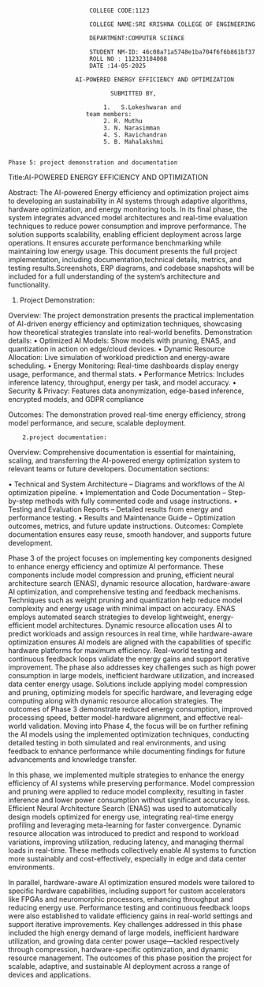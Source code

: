                            COLLEGE CODE:1123

                           COLLEGE NAME:SRI KRISHNA COLLEGE OF ENGINEERING

                           DEPARTMENT:COMPUTER SCIENCE

                           STUDENT NM-ID: 46c08a71a5748e1ba704f6f6b861bf37
                           ROLL NO : 112323104008
                           DATE :14-05-2025

                       AI-POWERED ENERGY EFFICIENCY AND OPTIMIZATION

                                 SUBMITTED BY,

                               1.	S.Lokeshwaran and 
                          team members:
                               2. R. Muthu
                               3. N. Narasimman
                               4. S. Ravichandran
                               5. B. Mahalakshmi


    Phase 5: project demonstration and documentation

Title:AI-POWERED ENERGY EFFICIENCY AND OPTIMIZATION

   Abstract:
 The AI-powered Energy efficiency and optimization project aims to developing an sustainability in AI systems through adaptive algorithms, hardware optimization, and energy monitoring tools. In its final phase, the system integrates advanced model architectures and real-time evaluation techniques to reduce power consumption and improve performance. The solution supports scalability, enabling efficient deployment across large operations. It ensures accurate performance benchmarking while maintaining low energy usage. This document presents the full project implementation, including documentation,technical details, metrics, and testing results.Screenshots, ERP diagrams, and codebase snapshots will be included for a full understanding of the system’s architecture and functionality. 

1.	Project Demonstration:

Overview:
The project demonstration presents the practical implementation of AI-driven energy efficiency and optimization techniques, showcasing how theoretical strategies translate into real-world benefits.
Demonstration details:
•	Optimized AI Models: Show models with pruning, ENAS, and quantization in action on edge/cloud devices.
•	Dynamic Resource Allocation: Live simulation of workload prediction and energy-aware scheduling.
•	Energy Monitoring: Real-time dashboards display energy usage, performance, and thermal stats.
•	Performance Metrics: Includes inference latency, throughput, energy per task, and model accuracy.
•	Security & Privacy: Features data anonymization, edge-based inference, encrypted models, and GDPR compliance

Outcomes:
The demonstration proved real-time energy efficiency, strong model performance, and secure, scalable deployment.

        2.project documentation:

Overview:
Comprehensive documentation is essential for maintaining, scaling, and transferring the AI-powered energy optimization system to relevant teams or future developers.
Documentation sections:

•	Technical and System Architecture – Diagrams and workflows of the AI optimization pipeline.
•	Implementation and Code Documentation – Step-by-step methods with fully commented code and usage instructions.
•	Testing and Evaluation Reports – Detailed results from energy and performance testing.
•	Results and Maintenance Guide – Optimization outcomes, metrics, and future update instructions.
Outcomes:
Complete documentation ensures easy reuse, smooth handover, and supports future development.


Phase 3 of the project focuses on implementing key components designed to enhance energy efficiency and optimize AI performance. These components include model compression and pruning, efficient neural architecture search (ENAS), dynamic resource allocation, hardware-aware AI optimization, and comprehensive testing and feedback mechanisms. Techniques such as weight pruning and quantization help reduce model complexity and energy usage with minimal impact on accuracy. ENAS employs automated search strategies to develop lightweight, energy-efficient model architectures. Dynamic resource allocation uses AI to predict workloads and assign resources in real time, while hardware-aware optimization ensures AI models are aligned with the capabilities of specific hardware platforms for maximum efficiency. Real-world testing and continuous feedback loops validate the energy gains and support iterative improvement.
The phase also addresses key challenges such as high power consumption in large models, inefficient hardware utilization, and increased data center energy usage. Solutions include applying model compression and pruning, optimizing models for specific hardware, and leveraging edge computing along with dynamic resource allocation strategies. The outcomes of Phase 3 demonstrate reduced energy consumption, improved processing speed, better model-hardware alignment, and effective real-world validation. Moving into Phase 4, the focus will be on further refining the AI models using the implemented optimization techniques, conducting detailed testing in both simulated and real environments, and using feedback to enhance performance while documenting findings for future advancements and knowledge transfer.

In this phase, we implemented multiple strategies to enhance the energy efficiency of AI systems while preserving performance. Model compression and pruning were applied to reduce model complexity, resulting in faster inference and lower power consumption without significant accuracy loss. Efficient Neural Architecture Search (ENAS) was used to automatically design models optimized for energy use, integrating real-time energy profiling and leveraging meta-learning for faster convergence. Dynamic resource allocation was introduced to predict and respond to workload variations, improving utilization, reducing latency, and managing thermal loads in real-time. These methods collectively enable AI systems to function more sustainably and cost-effectively, especially in edge and data center environments.

In parallel, hardware-aware AI optimization ensured models were tailored to specific hardware capabilities, including support for custom accelerators like FPGAs and neuromorphic processors, enhancing throughput and reducing energy use. Performance testing and continuous feedback loops were also established to validate efficiency gains in real-world settings and support iterative improvements. Key challenges addressed in this phase included the high energy demand of large models, inefficient hardware utilization, and growing data center power usage—tackled respectively through compression, hardware-specific optimization, and dynamic resource management. The outcomes of this phase position the project for scalable, adaptive, and sustainable AI deployment across a range of devices and applications.

